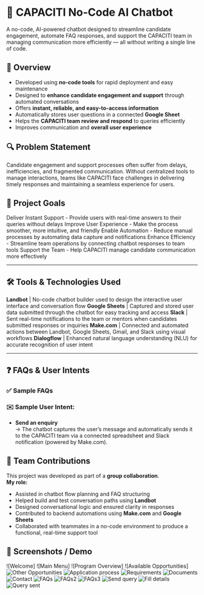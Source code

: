 # 🤖 CAPACITI No-Code AI Chatbot

A no-code, AI-powered chatbot designed to streamline candidate engagement, automate FAQ responses, and support the CAPACITI team in managing communication more efficiently — all without writing a single line of code.

## 📌 Overview

- Developed using **no-code tools** for rapid deployment and easy maintenance  
- Designed to **enhance candidate engagement and support** through automated conversations  
- Offers **instant, reliable, and easy-to-access information**  
- Automatically stores user questions in a connected **Google Sheet**
-  Helps the **CAPACITI team review and respond** to queries efficiently
-  Improves communication and **overall user experience**  

## 🔍 Problem Statement

Candidate engagement and support processes often suffer from delays, inefficiencies, and fragmented communication. Without centralized tools to manage interactions, teams like CAPACITI face challenges in delivering timely responses and maintaining a seamless experience for users.

## 🎯 Project Goals
Deliver Instant Support - Provide users with real-time answers to their queries without delays 
Improve User Experience - Make the process smoother, more intuitive, and friendly
Enable Automation       - Reduce manual processes by automating data capture and notifications
Enhance Efficiency      - Streamline team operations by connecting chatbot responses to team tools
Support the Team        - Help CAPACITI manage candidate communication more effectively

---

## 🛠️ Tools & Technologies Used
**Landbot**       | No-code chatbot builder used to design the interactive user interface and conversation flow
**Google Sheets** | Captured and stored user data submitted through the chatbot for easy tracking and access
**Slack**         | Sent real-time notifications to the team or mentors when candidates submitted responses or inquiries
**Make.com**      | Connected and automated actions between Landbot, Google Sheets, Gmail, and Slack using visual workflows
**Dialogflow**    | Enhanced natural language understanding (NLU) for accurate recognition of user intent

---

## ❓ FAQs & User Intents

### ✅ Sample FAQs

### ✉️ Sample User Intent:
- **Send an enquiry**  
  → The chatbot captures the user’s message and automatically sends it to the CAPACITI team via a connected spreadsheet and Slack notification (powered by Make.com).

## 👥 Team Contributions

This project was developed as part of a **group collaboration**.  
**My role:**
- Assisted in chatbot flow planning and FAQ structuring  
- Helped build and test conversation paths using **Landbot**  
- Designed conversational logic and ensured clarity in responses  
- Contributed to backend automations using **Make.com** and **Google Sheets**  
- Collaborated with teammates in a no-code environment to produce a functional, real-time support tool

## 📸 Screenshots / Demo
![Welcome]
![Main Menu]
![Program Overview]
![Available Opportunities]
![Other Opportunities](https://github.com/user-attachments/assets/e02f37a7-7004-4b67-873e-ad69b1983db4)
![Application process](https://github.com/user-attachments/assets/8e63a3bb-d5d6-474c-9c06-be1278b391b5)
![Requirements](https://github.com/user-attachments/assets/d21233bc-cf98-4941-bc71-fe2808b725ce)
![Documents](https://github.com/user-attachments/assets/7c330cb5-c98c-4eb3-9611-797a379ccffd)
![Contact](https://github.com/user-attachments/assets/3f04fa4e-1f54-4ac0-b5d7-985fdd9741e7)
![FAQs](https://github.com/user-attachments/assets/8f4f751a-31b7-4d22-8c61-e74e6b7f3058)
![FAQs2](https://github.com/user-attachments/assets/5ee8663c-c954-402f-99dc-18c632200259)
![FAQs3](https://github.com/user-attachments/assets/29ce7b18-a77f-4b32-ba5c-b305bca07398)
![Send query](https://github.com/user-attachments/assets/235f6beb-f731-4e53-a44a-e47d27a470b5)
![Fill details](https://github.com/user-attachments/assets/7b905896-b813-4906-adbc-04924a566146)
![Query sent](https://github.com/user-attachments/assets/c4c0be19-d860-409d-ada4-49fcbb6954d6)

